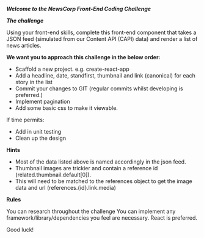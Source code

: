 ***Welcome to the NewsCorp Front-End Coding Challenge***

***The challenge***

Using your front-end skills, complete this front-end component that takes a JSON feed (simulated from our Content API (CAPI) data) and render a list of news articles.

**We want you to approach this challenge in the below order:**

* Scaffold a new project. e.g. create-react-app
* Add a headline, date, standfirst, thumbnail and link (canonical) for each story in the list
* Commit your changes to GIT (regular commits whilst developing is preferred.)
* Implement pagination
* Add some basic css to make it viewable.

If time permits:

* Add in unit testing
* Clean up the design

**Hints**

* Most of the data listed above is named accordingly in the json feed. 
* Thumbnail images are trickier and contain a reference id (related.thumbnail.default[0]). 
* This will need to be matched to the references object to get the image data and url (references.{id}.link.media)

**Rules**

You can research throughout the challenge
You can implement any framework/library/dependencies you feel are necessary. React is preferred.

Good luck!
